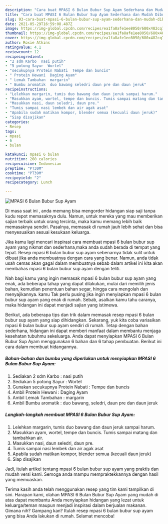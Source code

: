 ```yaml
---
description: "Cara buat MPASI 6 Bulan Bubur Sup Ayam Sederhana dan Mudah Dibuat"
title: "Cara buat MPASI 6 Bulan Bubur Sup Ayam Sederhana dan Mudah Dibuat"
slug: 93-cara-buat-mpasi-6-bulan-bubur-sup-ayam-sederhana-dan-mudah-dibuat
date: 2021-05-29T16:59:08.487Z
image: https://img-global.cpcdn.com/recipes/ea1fa8afe1ee8050/680x482cq70/mpasi-6-bulan-bubur-sup-ayam-foto-resep-utama.jpg
thumbnail: https://img-global.cpcdn.com/recipes/ea1fa8afe1ee8050/680x482cq70/mpasi-6-bulan-bubur-sup-ayam-foto-resep-utama.jpg
cover: https://img-global.cpcdn.com/recipes/ea1fa8afe1ee8050/680x482cq70/mpasi-6-bulan-bubur-sup-ayam-foto-resep-utama.jpg
author: Roxie Atkins
ratingvalue: 4.1
reviewcount: 12
recipeingredient:
- "2 sdm Karbo  nasi putih"
- "5 potong Sayur  Wortel"
- "secukupnya Protein Nabati  Tempe dan buncis"
- " Protein Hewani  Daging Ayam"
- " Lemak Tambahan  margarin"
- " Bumbu aromatik  duo bawang seledri daun pre dan daun jeruk"
recipeinstructions:
- "Lelehkan margarin, tumis duo bawang dan daun jeruk sampai harum."
- "Masukkan ayam, wortel, tempe dan buncis. Tumis sampai matang dan tambahkan air."
- "Masukkan nasi, daun seledri, daun pre."
- "Tumis sampai nasi lembek dan air agak asat"
- "Apabila sudah matikan kompor, blender semua (kecuali daun jeruk)"
- "Siap disajikan"
categories:
- Resep
tags:
- mpasi
- 6
- bulan

katakunci: mpasi 6 bulan 
nutrition: 260 calories
recipecuisine: Indonesian
preptime: "PT30M"
cooktime: "PT39M"
recipeyield: "2"
recipecategory: Lunch

---
```



![MPASI 6 Bulan Bubur Sup Ayam](https://img-global.cpcdn.com/recipes/ea1fa8afe1ee8050/680x482cq70/mpasi-6-bulan-bubur-sup-ayam-foto-resep-utama.jpg)

Di masa  saat ini , anda memang bisa mengorder hidangan siap saji tanpa kudu repot memasaknya dulu. Namun, untuk mereka yang mau memberikan sajian terbaik untuk orang tercinta, maka kamu memang lebih baik memasaknya sendiri. Pasalnya, memasak di rumah jauh lebih sehat dan bisa menyesuaikan sesuai kesukaan keluarga.

Jika kamu lagi mencari inspirasi cara membuat mpasi 6 bulan bubur sup ayam yang nikmat dan sederhana,maka anda sudah berada di tempat yang tepat. Resep mpasi 6 bulan bubur sup ayam  sebenarnya tidak sulit untuk dibuat jika anda membuatnya dengan cara yang benar. Namun, anda tidak usah cemas akan gagal dalam membuatnya 
sebab dalam artikel ini kita akan membahas mpasi 6 bulan bubur sup ayam dengan teliti.  



Nah bagi kamu yang ingin memasak mpasi 6 bulan bubur sup ayam yang enak, ada beberapa tahap yang dapat dilakukan, mulai dari memilih jenis bahan, kemudian penentuan bahan segar, hingga cara mengolah dan menyajikannya. kamu Tak perlu pusing jika ingin menyiapkan mpasi 6 bulan bubur sup ayam yang enak di rumah. Sebab, asalkan kamu  tahu caranya, maka hidangan ini dapat menjadi sajian yang istimewa.

Berikut, ada beberapa tips dan trik dalam memasak resep mpasi 6 bulan bubur sup ayam yang siap dihidangkan. Sekarang, yuk kita coba variasikan mpasi 6 bulan bubur sup ayam sendiri di rumah. Tetap dengan bahan sederhana, hidangan ini dapat memberi manfaat dalam membantu menjaga kesehatan tubuhmu sekeluarga. Anda dapat menyiapkan MPASI 6 Bulan Bubur Sup Ayam menggunakan 6 bahan dan 6 tahap pembuatan. Berikut ini cara dalam membuat hidangannya.

<!--inarticleads1-->

##### Bahan-bahan dan bumbu yang diperlukan untuk menyiapkan MPASI 6 Bulan Bubur Sup Ayam:

1. Sediakan 2 sdm Karbo : nasi putih
1. Sediakan 5 potong Sayur : Wortel
1. Gunakan secukupnya Protein Nabati : Tempe dan buncis
1. Ambil  Protein Hewani : Daging Ayam
1. Ambil  Lemak Tambahan : margarin
1. Ambil  Bumbu aromatik : duo bawang, seledri, daun pre dan daun jeruk




<!--inarticleads2-->

##### Langkah-langkah membuat MPASI 6 Bulan Bubur Sup Ayam:

1. Lelehkan margarin, tumis duo bawang dan daun jeruk sampai harum.
1. Masukkan ayam, wortel, tempe dan buncis. Tumis sampai matang dan tambahkan air.
1. Masukkan nasi, daun seledri, daun pre.
1. Tumis sampai nasi lembek dan air agak asat
1. Apabila sudah matikan kompor, blender semua (kecuali daun jeruk)
1. Siap disajikan




Jadi, itulah artikel tentang  mpasi 6 bulan bubur sup ayam  yang praktis dan mudah versi kami. Semoga anda mampu mempraktekkannya dengan hasil yang memuaskan. 

Terima kasih anda telah menggunakan resep yang tim kami tampilkan di sini. Harapan kami, olahan  MPASI 6 Bulan Bubur Sup Ayam yang mudah di atas dapat membantu Anda menyiapkan hidangan yang lezat untuk keluarga/teman maupun menjadi inspirasi dalam berjualan makanan. Gimana nih? Gampang kan? Itulah resep mpasi 6 bulan bubur sup ayam yang bisa Anda lakukan di rumah. Selamat mencoba!

